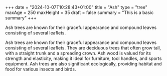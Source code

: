 +++
date = "2024-10-07T10:28:43+01:00"
title = "Ash"
type = "tree"
maxAge = 250
maxHeight = 35
draft = false
summary = "This is a basic summary" 
+++

Ash trees are known for their graceful appearance and compound leaves consisting of several leaflets.

<!--more-->

Ash trees are known for their graceful appearance and compound leaves consisting of several leaflets. They are deciduous trees that often grow tall, with a straight trunk and a spreading crown. Ash wood is valued for its strength and elasticity, making it ideal for furniture, tool handles, and sports equipment. Ash trees are also significant ecologically, providing habitat and food for various insects and birds.
